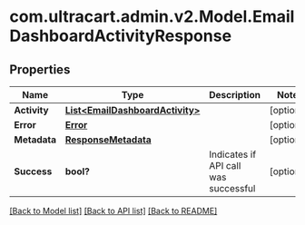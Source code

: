 # com.ultracart.admin.v2.Model.EmailDashboardActivityResponse
## Properties

Name | Type | Description | Notes
------------ | ------------- | ------------- | -------------
**Activity** | [**List&lt;EmailDashboardActivity&gt;**](EmailDashboardActivity.md) |  | [optional] 
**Error** | [**Error**](Error.md) |  | [optional] 
**Metadata** | [**ResponseMetadata**](ResponseMetadata.md) |  | [optional] 
**Success** | **bool?** | Indicates if API call was successful | [optional] 


[[Back to Model list]](../README.md#documentation-for-models) [[Back to API list]](../README.md#documentation-for-api-endpoints) [[Back to README]](../README.md)

